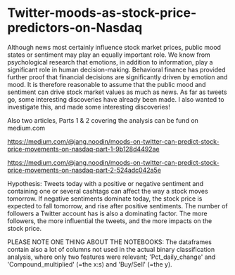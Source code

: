 # Twitter-moods-as-stock-price-predictors-on-Nasdaq
Although news most certainly influence stock market prices, public mood states or sentiment may play an equally important role. We know from psychological research that emotions, in addition to information, play a significant role in human decision-making. Behavioral finance has provided further proof that financial decisions are significantly driven by emotion and mood. It is therefore reasonable to assume that the public mood and sentiment can drive stock market values as much as news. As far as tweets go, some interesting discoveries have already been made. I also wanted to investigate this, and made some interesting discoveries!

Also two articles, Parts 1 & 2 covering the analysis can be fund on medium.com

https://medium.com/@jang.noodin/moods-on-twitter-can-predict-stock-price-movements-on-nasdaq-part-1-9b128d4492ae

https://medium.com/@jang.noodin/moods-on-twitter-can-predict-stock-price-movements-on-nasdaq-part-2-524adc042a5e

Hypothesis:
Tweets today with a positive or negative sentiment and containing one or several cashtags can affect the way a stock moves tomorrow. If negative sentiments dominate today, the stock price is expected to fall tomorrow, and rise after positive sentiments. The number of followers a Twitter account has is also a dominating factor. The more followers, the more influential the tweets, and the more impacts on the stock price.

PLEASE NOTE ONE THING ABOUT THE NOTEBOOKS: The dataframes contain also a lot of columns not used in the actual binary classification analysis, where only two features were relevant; 'Pct_daily_change' and 'Compound_multiplied' (=the x:s) and 'Buy/Sell' (=the y).
